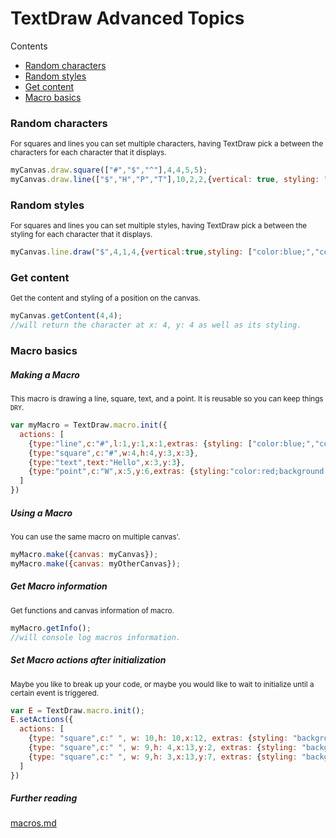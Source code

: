 # TextDraw Advanced Topics

Contents
* [Random characters](#random_char)
* [Random styles](#random_styles)
* [Get content](#content)
* [Macro basics](#macro)

### <a name="random_char">Random characters

<small>For squares and lines you can set multiple characters, having TextDraw pick a between the characters for each character that it displays.</small>


```javascript
myCanvas.draw.square(["#","$","^"],4,4,5,5);
myCanvas.draw.line(["$","H","P","T"],10,2,2,{vertical: true, styling: "color:blue;"});
```

### <a name="random_styles">Random styles

<small>For squares and lines you can set multiple styles, having TextDraw pick a between the styling for each character that it displays.</small>


```javascript
myCanvas.line.draw("$",4,1,4,{vertical:true,styling: ["color:blue;","color:red;text-shadow:1px 1px yellow;"]})
```

### <a name="content">Get content

<small>Get the content and styling of a position on the canvas.</small>


```javascript
myCanvas.getContent(4,4);
//will return the character at x: 4, y: 4 as well as its styling.
```

### <a name="macro">Macro basics

##### Making a Macro

<small>This macro is drawing a line, square, text, and a point. It is reusable so you can keep things `DRY`.</small>

```javascript
var myMacro = TextDraw.macro.init({
  actions: [
    {type:"line",c:"#",l:1,y:1,x:1,extras: {styling: ["color:blue;","color:red;text-shadow:1px 1px yellow;"]}},
    {type:"square",c:"#",w:4,h:4,y:3,x:3},
    {type:"text",text:"Hello",x:3,y:3},
    {type:"point",c:"W",x:5,y:6,extras: {styling:"color:red;background:green;"}}
  ]
})
```

##### Using a Macro

<small>You can use the same macro on multiple canvas'.</small>

```javascript
myMacro.make({canvas: myCanvas});
myMacro.make({canvas: myOtherCanvas});
```

##### Get Macro information

<small>Get functions and canvas information of macro.</small>


```javascript
myMacro.getInfo();
//will console log macros information.
```
##### Set Macro actions after initialization

<small>Maybe you like to break up your code, or maybe you would like to wait to initialize until a certain event is triggered.</small>

```javascript
var E = TextDraw.macro.init();
E.setActions({
  actions: [
    {type: "square",c:" ", w: 10,h: 10,x:12, extras: {styling: "background:orange;"}},
    {type: "square",c:" ", w: 9,h: 4,x:13,y:2, extras: {styling: "background:#2da0c3;"}},
    {type: "square",c:" ", w: 9,h: 3,x:13,y:7, extras: {styling: "background:#2da0c3;"}}
  ]
})
```

##### Further reading

[macros.md](macros.md)